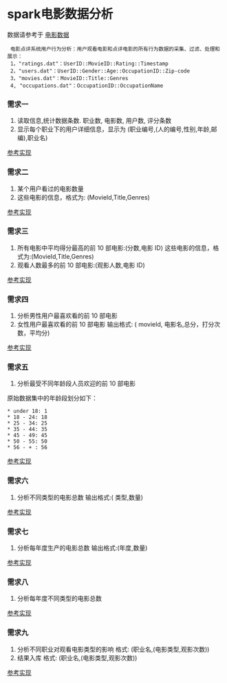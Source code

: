 # spark电影数据分析

数据请参考于 [电影数据](moive-data)

```
 电影点评系统用户行为分析：用户观看电影和点评电影的所有行为数据的采集、过滤、处理和展示：
 1，"ratings.dat"：UserID::MovieID::Rating::Timestamp
 2，"users.dat"：UserID::Gender::Age::OccupationID::Zip-code
 3，"movies.dat"：MovieID::Title::Genres
 4, "occupations.dat"：OccupationID::OccupationName
```

### 需求一

1. 读取信息,统计数据条数. 职业数, 电影数, 用户数, 评分条数
1. 显示每个职业下的用户详细信息，显示为 (职业编号,(人的编号,性别,年龄,邮编),职业名)

[参考实现](practice/001.md)

### 需求二

1. 某个用户看过的电影数量
1. 这些电影的信息，格式为:  (MovieId,Title,Genres)

[参考实现](practice/002.md)

### 需求三

1. 所有电影中平均得分最高的前 10 部电影:(分数,电影 ID) 这些电影的信息，格式为:(MovieId,Title,Genres)
1. 观看人数最多的前 10 部电影:(观影人数,电影 ID)

[参考实现](practice/003.md)

### 需求四

1. 分析男性用户最喜欢看的前 10 部电影
1. 女性用户最喜欢看的前 10 部电影  输出格式:  ( movieId, 电影名,总分，打分次数，平均分)

[参考实现](practice/004.md)

### 需求五

1. 分析最受不同年龄段人员欢迎的前 10 部电影

原始数据集中的年龄段划分如下：

```
* under 18: 1
* 18 - 24: 18
* 25 - 34: 25
* 35 - 44: 35
* 45 - 49: 45
* 50 - 55: 50
* 56 - + : 56
```

[参考实现](practice/005.md)

### 需求六

1. 分析不同类型的电影总数  输出格式:( 类型,数量)

[参考实现](practice/006.md)

### 需求七

1. 分析每年度生产的电影总数  输出格式:(年度,数量)

[参考实现](practice/007.md)

### 需求八

1. 分析每年度不同类型的电影总数

[参考实现](practice/008.md)

### 需求九

1. 分析不同职业对观看电影类型的影响 格式: (职业名,(电影类型,观影次数))
1. 结果入库 格式:  (职业名,(电影类型,观影次数))

[参考实现](practice/009.md)
